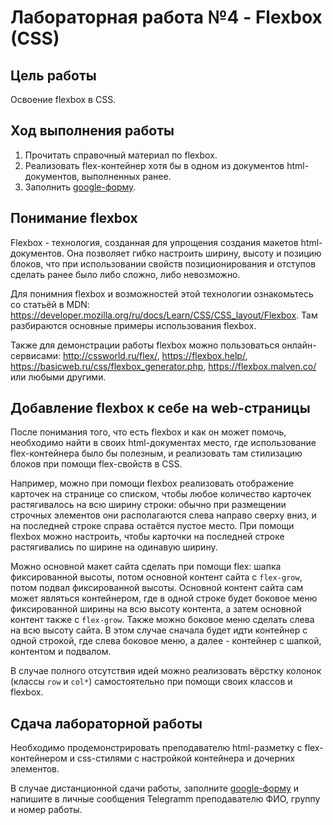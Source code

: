 # Лабораторная работа №4 - Flexbox (CSS)

## Цель работы

Освоение flexbox в CSS.

## Ход выполнения работы

1. Прочитать справочный материал по flexbox.
2. Реализовать flex-контейнер хотя бы в одном из документов html-документов, выполненных ранее.
3. Заполнить [google-форму](https://docs.google.com/forms/d/e/1FAIpQLSduygNgeE3AQSSN5rLsllKs5wUyBsBrNJ17Rb-a7pqxBYv3sg/viewform?usp=sf_link).

## Понимание flexbox

Flexbox - технология, созданная для упрощения создания макетов html-документов.
Она позволяет гибко настроить ширину, высоту и позицию блоков, что при использовании свойств позиционирования и отступов сделать ранее было либо сложно, либо невозможно.

Для понимния flexbox и возможностей этой технологии ознакомьтесь со статьёй в MDN: <https://developer.mozilla.org/ru/docs/Learn/CSS/CSS_layout/Flexbox>.
Там разбираются основные примеры использования flexbox.

Также для демонстрации работы flexbox можно пользоваться онлайн-сервисами: <http://cssworld.ru/flex/>, <https://flexbox.help/>, <https://basicweb.ru/css/flexbox_generator.php>, <https://flexbox.malven.co/> или любыми другими.

## Добавление flexbox к себе на web-страницы

После понимания того, что есть flexbox и как он может помочь, необходимо найти в своих html-документах место, где использование flex-контейнера было бы полезным, и реализовать там стилизацию блоков при помощи flex-свойств в CSS.

Например, можно при помощи flexbox реализовать отображение карточек на странице со списком, чтобы любое количество карточек растягивалось на всю ширину строки: обычно при размещении строчных элементов они располагаются слева направо сверху вниз, и на последней строке справа остаётся пустое место.
При помощи flexbox можно настроить, чтобы карточки на последней строке растягивались по ширине на одинавую ширину.

Можно основной макет сайта сделать при помощи flex: шапка фиксированной высоты, потом основной контент сайта с `flex-grow`, потом подвал фиксированной высоты.
Основной контент сайта сам может являться контейнером, где в одной строке будет боковое меню фиксированной ширины на всю высоту контента, а затем основной контент также с `flex-grow`.
Также можно боковое меню сделать слева на всю высоту сайта.
В этом случае сначала будет идти контейнер с одной строкой, где слева боковое меню, а далее - контейнер с шапкой, контентом и подвалом.

В случае полного отсутствия идей можно реализовать вёрстку колонок (классы `row` и `col*`) самостоятельно при помощи своих классов и flexbox.

## Сдача лабораторной работы

Необходимо продемонстрировать преподавателю html-разметку с flex-контейнером и css-стилями с настройкой контейнера и дочерних элементов.

В случае дистанционной сдачи работы, заполните [google-форму](https://docs.google.com/forms/d/e/1FAIpQLSduygNgeE3AQSSN5rLsllKs5wUyBsBrNJ17Rb-a7pqxBYv3sg/viewform?usp=sf_link) и напишите в личные сообщения Telegramm преподавателю ФИО, группу и номер работы.
